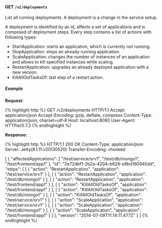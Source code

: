 #### GET `/v2/deployments`

List all running deployments.
A deployment is a change in the service setup.

A deployment is identified by an id, affects a set of applications and is composed of deployment steps.
Every step contains a list of actions with following types:

* StartApplication: starts an application, which is currently not running.
* StopApplication: stops an already running application. 
* ScaleApplication: changes the number of instances of an application and allows to kill specified instances while scaling.
* RestartApplication: upgrades an already deployed application with a new version.
* KillAllOldTasksOf: last step of a restart action.


##### Example

**Request:**

{% highlight http %}
GET /v2/deployments HTTP/1.1
Accept: application/json
Accept-Encoding: gzip, deflate, compress
Content-Type: application/json; charset=utf-8
Host: localhost:8080
User-Agent: HTTPie/0.7.2
{% endhighlight %}

**Response:**

{% highlight http %}
HTTP/1.1 200 OK
Content-Type: application/json
Server: Jetty(8.1.11.v20130520)
Transfer-Encoding: chunked

[
    {
        "affectedApplications": [
            "/test/service/srv1", 
            "/test/db/mongo1", 
            "/test/frontend/app1"
        ], 
        "id": "2e72dbf1-2b2a-4204-b628-e8bd160945dd", 
        "steps": [
            [
                {
                    "action": "RestartApplication", 
                    "application": "/test/service/srv1"
                }
            ], 
            [
                {
                    "action": "RestartApplication", 
                    "application": "/test/db/mongo1"
                }
            ], 
            [
                {
                    "action": "RestartApplication", 
                    "application": "/test/frontend/app1"
                }
            ], 
            [
                {
                    "action": "KillAllOldTasksOf", 
                    "application": "/test/frontend/app1"
                }
            ], 
            [
                {
                    "action": "KillAllOldTasksOf", 
                    "application": "/test/db/mongo1"
                }
            ], 
            [
                {
                    "action": "KillAllOldTasksOf", 
                    "application": "/test/service/srv1"
                }
            ], 
            [
                {
                    "action": "ScaleApplication", 
                    "application": "/test/service/srv1"
                }
            ], 
            [
                {
                    "action": "ScaleApplication", 
                    "application": "/test/db/mongo1"
                }
            ], 
            [
                {
                    "action": "ScaleApplication", 
                    "application": "/test/frontend/app1"
                }
            ]
        ], 
        "version": "2014-07-09T11:14:11.477Z"
    }
]
{% endhighlight %}


